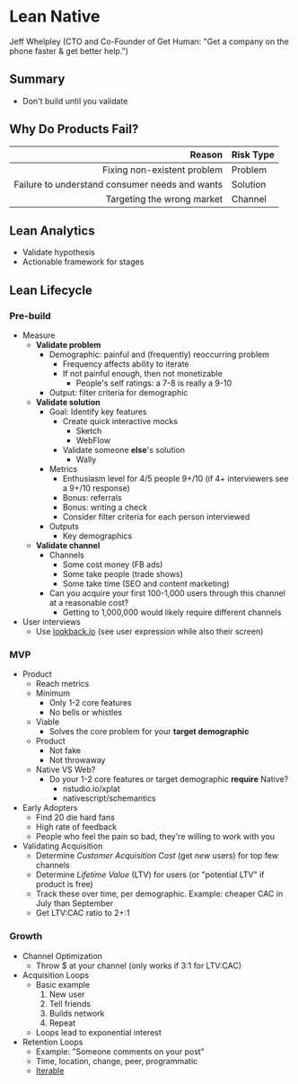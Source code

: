 # Lean Native

Jeff Whelpley (CTO and Co-Founder of Get Human: "Get a company on the phone faster & get better help.")

## Summary

- Don't build until you validate


## Why Do Products Fail?

 |                     Reason                     | Risk Type |
 | ---------------------------------------------: | :-------- |
 |                    Fixing non-existent problem | Problem   |
 | Failure to understand consumer needs and wants | Solution  |
 |                     Targeting the wrong market | Channel   |


## Lean Analytics

- Validate hypothesis
- Actionable framework for stages


## Lean Lifecycle

### Pre-build
    
- Measure
    - **Validate problem**
        - Demographic: painful and (frequently) reoccurring problem
            - Frequency affects ability to iterate
            - If not painful enough, then not monetizable
                - People's self ratings: a 7-8 is really a 9-10
        - Output: filter criteria for demographic
    - **Validate solution**
        - Goal: Identify key features
            - Create quick interactive mocks
                - Sketch
                - WebFlow
            - Validate someone **else**'s solution
                - Wally
        - Metrics
            - Enthusiasm level for 4/5 people 9+/10 (if 4+ interviewers see a 9+/10 response)
            - Bonus: referrals
            - Bonus: writing a check
            - Consider filter criteria for each person interviewed
        - Outputs
            - Key demographics
    - **Validate channel**
        - Channels
            - Some cost money (FB ads)
            - Some take people (trade shows)
            - Some take time (SEO and content marketing)
        - Can you acquire your first 100-1,000 users through this channel at a reasonable cost?
            - Getting to 1,000,000 would likely require different channels
- User interviews
    - Use [lookback.io](lookback.io) (see user expression while also their screen)

### MVP

- Product
    - Reach metrics
    - Minimum
        - Only 1-2 core features
        - No bells or whistles
    - Viable
        - Solves the core problem for your **target demographic**
    - Product
        - Not fake
        - Not throwaway
    - Native VS Web?
        - Do your 1-2 core features or target demographic **require** Native?
            - nstudio.io/xplat
            - nativescript/schemantics
- Early Adopters
    - Find 20 die hard fans
    - High rate of feedback
    - People who feel the pain so bad, they're willing to work with you
- Validating Acquisition
    - Determine *Customer Acquisition Cost* (get *new* users) for top few channels
    - Determine *Lifetime Value* (LTV) for users (or "potential LTV" if product is free)
    - Track these over time, per demographic. Example: cheaper CAC in July than September
    - Get LTV:CAC ratio to 2+:1

### Growth

- Channel Optimization
    - Throw $ at your channel (only works if 3:1 for LTV:CAC)
- Acquisition Loops
    - Basic example
        1. New user
        1. Tell friends
        1. Builds network
        1. Repeat
    - Loops lead to exponential interest
- Retention Loops
    - Example: "Someone comments on your post"
    - Time, location, change, peer, programmatic
    - [Iterable](www.iterable.com)